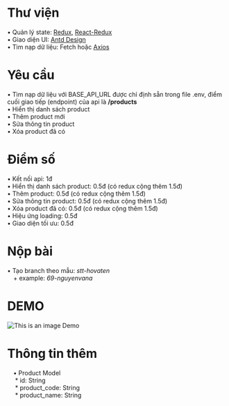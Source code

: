# Thư viện
  • Quản lý state: [Redux](https://redux.js.org/), [React-Redux](https://react-redux.js.org/) <br/>
  • Giao diện UI: [Antd Design](https://ant.design/) <br/>
  • Tìm nạp dữ liệu: Fetch hoặc [Axios](https://github.com/axios/axios) <br/>

# Yêu cầu
  • Tìm nạp dữ liệu với BASE_API_URL được chỉ định sẵn trong file .env, điểm cuối giao tiếp (endpoint) của api là **/products** <br/>
  • Hiển thị danh sách product <br/>
  • Thêm product mới <br/>
  • Sửa thông tin product <br/>
  • Xóa product đã có <br/>

# Điểm số
  • Kết nối api: 1đ <br/>
  • Hiển thị danh sách product: 0.5đ (có redux cộng thêm 1.5đ) <br/>
  • Thêm product: 0.5đ (có redux cộng thêm 1.5đ) <br/>
  • Sửa thông tin product: 0.5đ (có redux cộng thêm 1.5đ) <br/>
  • Xóa product đã có: 0.5đ (có redux cộng thêm 1.5đ) <br/>
  • Hiệu ứng loading: 0.5đ <br/>
  • Giao diện tối ưu: 0.5đ <br/>

# Nộp bài
  • Tạo branch theo mẫu: *stt-hovaten* <br/>
  &ensp;&ensp;+ example: *69-nguyenvana* <br/>

# DEMO
  ![This is an image Demo](https://firebasestorage.googleapis.com/v0/b/furniture-ae9ab.appspot.com/o/Products.png?alt=media&token=0be18e73-c936-4015-90cd-86d8c78d3310)

# Thông tin thêm
&ensp;&ensp;• Product Model <br/>
&ensp;&ensp; * id: String <br/>
&ensp;&ensp; * product_code: String <br/>
&ensp;&ensp; * product_name: String <br/>